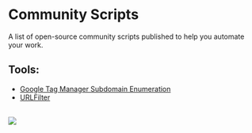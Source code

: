 # Community Scripts
A list of open-source community scripts published to help you automate your work.


## Tools:
- [Google Tag Manager Subdomain Enumeration](GTM-subdomain-enum)
- [URLFilter](URLFilter)

<br />

<a href='https://blackbirdsec.eu/?ref=github'>
	<img src='https://raw.githubusercontent.com/novasecurityio/.github/main/profile/profile_banner.png' width='auto' style='margin-left: auto; margin-right: auto;'>
</a>
